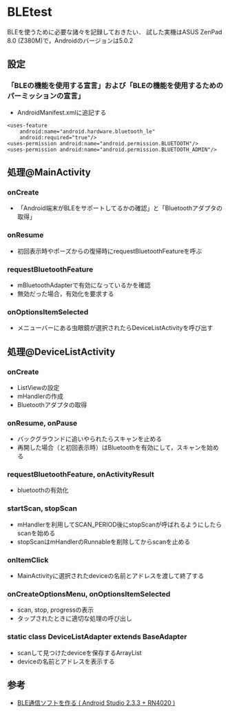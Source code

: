 # BLEtest

BLEを使うために必要な諸々を記録しておきたい．
試した実機はASUS ZenPad 8.0 (Z380M)で，Androidのバージョンは5.0.2

## 設定
### 「BLEの機能を使用する宣言」および「BLEの機能を使用するためのパーミッションの宣言」
- AndroidManifest.xmlに追記する
```
<uses-feature
    android:name="android.hardware.bluetooth_le"
    android:required="true"/>
<uses-permission android:name="android.permission.BLUETOOTH"/>
<uses-permission android:name="android.permission.BLUETOOTH_ADMIN"/>
```

## 処理@MainActivity
### onCreate
- 「Android端末がBLEをサポートしてるかの確認」と「Bluetoothアダプタの取得」

### onResume
- 初回表示時やポーズからの復帰時にrequestBluetoothFeatureを呼ぶ

### requestBluetoothFeature
- mBluetoothAdapterで有効になっているかを確認
- 無効だった場合，有効化を要求する

### onOptionsItemSelected
- メニューバーにある虫眼鏡が選択されたらDeviceListActivityを呼び出す

## 処理@DeviceListActivity
### onCreate
- ListViewの設定
- mHandlerの作成
- Bluetoothアダプタの取得

### onResume, onPause
- バックグラウンドに追いやられたらスキャンを止める
- 再開した場合（と初回表示時）はBluetoothを有効にして，スキャンを始める

### requestBluetoothFeature, onActivityResult
- bluetoothの有効化

### startScan, stopScan
- mHandlerを利用してSCAN_PERIOD後にstopScanが呼ばれるようにしたらscanを始める
- stopScanはmHandlerのRunnableを削除してからscanを止める

### onItemClick
- MainActivityに選択されたdeviceの名前とアドレスを渡して終了する

### onCreateOptionsMenu, onOptionsItemSelected
- scan, stop, progressの表示
- タップされたときに適切な処理の呼び出し

### static class DeviceListAdapter extends BaseAdapter
- scanして見つけたdeviceを保存するArrayList
- deviceの名前とアドレスを表示する

## 参考
- [BLE通信ソフトを作る ( Android Studio 2.3.3 + RN4020 )](https://www.hiramine.com/programming/blecommunicator/index.html)
